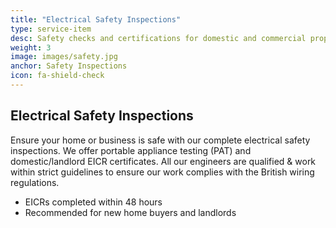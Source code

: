 ```yaml
---
title: "Electrical Safety Inspections"
type: service-item
desc: Safety checks and certifications for domestic and commercial properties and appliances.
weight: 3
image: images/safety.jpg
anchor: Safety Inspections
icon: fa-shield-check
---
```

## Electrical Safety Inspections

Ensure your home or business is safe with our complete electrical safety inspections. We offer portable appliance testing (PAT) and domestic/landlord EICR certificates. All our engineers are qualified & work within strict guidelines to ensure our work complies with the British wiring regulations.

* EICRs completed within 48 hours
* Recommended for new home buyers and landlords
